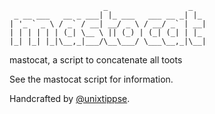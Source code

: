 ```
                     _                  _   
 _ __ ___   __ _ ___| |_ ___   ___ __ _| |_
| '_ ` _ \ / _` / __| __/ _ \ / __/ _` | __|
| | | | | | (_| \__ \ || (_) | (_| (_| | |_
|_| |_| |_|\__,_|___/\__\___/ \___\__,_|\__|
```
mastocat, a script to concatenate all toots

See the mastocat script for information.

Handcrafted by <a href="https://mastodon.online/@unixtippse" rel="me nofollow">@unixtippse</a>.
